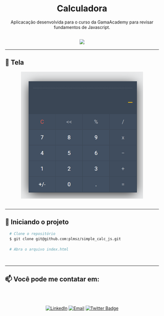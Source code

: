 <div align="center">
  <h1 align="center">Calculadora</h1>
</div>

<p align="center">
Aplicacação desenvolvida para o curso da GamaAcademy para revisar fundamentos de Javascript.</p> 
<br />
<div align="center">
  <img src="https://img.shields.io/static/v1?label=Status&message=WIP&color=F46D01&style=for-the-badge"/>
</div>

---

## 📱 Tela

<div align="center">
  <img src="./cal.png" title="Tela da calculadora" width="400" />
</div>
<br />

---

## 🏁 Iniciando o projeto

```bash
  # Clone o repositório
  $ git clone git@github.com:plmsz/simple_calc_js.git

  # Abra o arquivo index.html
```

 <br />

---

## 📫 Você pode me contatar em:

<div align="center">
<img style="border-radius: 50% ;" src="https://github.com/plmsz.png" width="100px;" alt=""/>
</div>
<div align="center">
</br>

[![LinkedIn](https://img.shields.io/static/v1?label=&message=LinkedIn&color=blue&style=flat-square&logo=LinkedIn&logoColor=white)](https://www.linkedin.com/in/plmsz/)
[![Email](https://img.shields.io/static/v1?label=&message=Email&color=red&style=flat-square&logo=Gmail&logoColor=white)](mailto:plmsouzaoliveira@gmail.com)
[![Twitter Badge](https://img.shields.io/static/v1?label=&message=Twitter&color=1ca0f1&style=flat-square&logo=Twitter&logoColor=white)](https://twitter.com/plmszdev)
</span>
